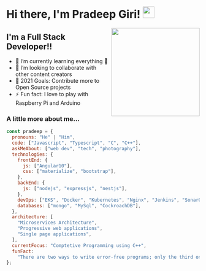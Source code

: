# Hi there, I'm Pradeep Giri! <img src="https://github.com/TheDudeThatCode/TheDudeThatCode/blob/master/Assets/Hi.gif" width="30">

<img align='right' src="http://www.pngmart.com/files/4/Coder-PNG-Clipart.png" width="230">

## I'm a Full Stack Developer!!

- 🌱 I’m currently learning everything 🤣
- 👯 I’m looking to collaborate with other content creators
- 🥅 2021 Goals: Contribute more to Open Source projects
- ⚡ Fun fact: I love to play with Raspberry Pi and Arduino

### A little more about me...

```javascript
const pradeep = {
  pronouns: "He" | "Him",
  code: ["Javascript", "Typescript", "C", "C++"],
  askMeAbout: ["web dev", "tech", "photography"],
  technologies: {
    frontEnd: {
      js: ["Angular10"],
      css: ["materialize", "bootstrap"],
    },
    backEnd: {
      js: ["nodejs", "expressjs", "nestjs"],
    },
    devOps: ["EKS", "Docker", "Kubernetes", "Nginx", "Jenkins", "SonarQube"],
    databases: ["mongo", "MySql", "CockroachDB"],
  },
  architecture: [
    "Microservices Architecture",
    "Progressive web applications",
    "Single page applications",
  ],
  currentFocus: "Comptetive Programming using C++",
  funFact:
    "There are two ways to write error-free programs; only the third one works",
};
```
